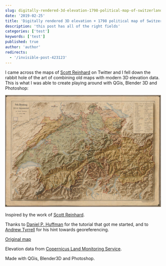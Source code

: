 ```yaml
---
slug: digitally-rendered-3d-elevation-1798-political-map-of-switzerland
date: '2019-02-25'
title: 'Digitally rendered 3D elevation + 1798 political map of Switzerland'
description: 'this post has all of the right fields'
categories: ['test']
keywords: ['test']
published: true
author: 'author'
redirects:
  - '/invisible-post-423123'
---
```


I came across the maps of [Scott Reinhard](https://land.copernicus.eu/) on Twitter and I fell down the rabbit hole of the art of combining old maps with modern 3D elevation data. This is what I was able to create playing around with QGis, Blender 3D and Photoshop:

[![](./images/final-1024x735.png)](http://jessems.com/wp-content/uploads/2019/02/final.png)

Inspired by the work of [Scott Reinhard](https://www.scottreinhardmaps.com/).

Thanks to [Daniel P. Huffman](https://twitter.com/pinakographos) for the tutorial that got me started, and to [Andrew Tyrrell](https://twitter.com/TyrrellMaps) for his hint towards georeferencing.

[Original map](https://www.e-rara.ch/zut/content/zoom/11752725)

Elevation data from [Copernicus Land Monitoring Service](https://land.copernicus.eu/).

Made with QGis, Blender3D and Photoshop.
